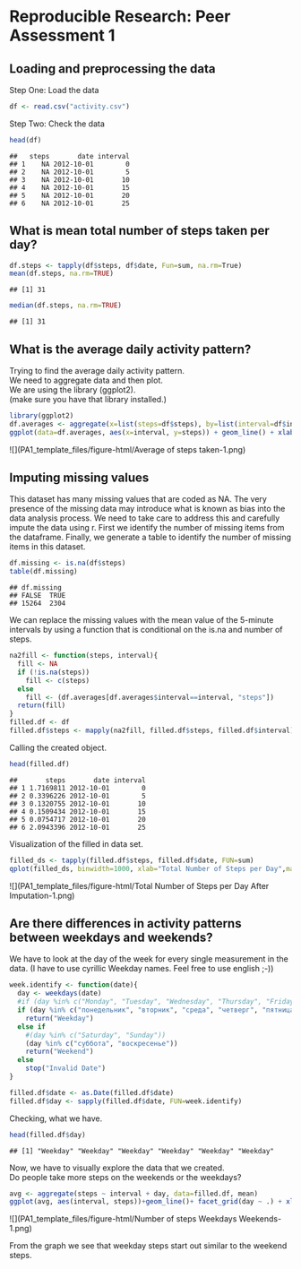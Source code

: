 # Reproducible Research: Peer Assessment 1


## Loading and preprocessing the data
Step One: Load the data

```r
df <- read.csv("activity.csv")
```

Step Two: Check the data

```r
head(df)
```

```
##   steps       date interval
## 1    NA 2012-10-01        0
## 2    NA 2012-10-01        5
## 3    NA 2012-10-01       10
## 4    NA 2012-10-01       15
## 5    NA 2012-10-01       20
## 6    NA 2012-10-01       25
```


## What is mean total number of steps taken per day?


```r
df.steps <- tapply(df$steps, df$date, Fun=sum, na.rm=True)
mean(df.steps, na.rm=TRUE)
```

```
## [1] 31
```

```r
median(df.steps, na.rm=TRUE)
```

```
## [1] 31
```

## What is the average daily activity pattern?
Trying to find the average daily activity pattern.  
We need to aggregate data and then plot.  
We are using the library (ggplot2).  
(make sure you have that library installed.)


```r
library(ggplot2)
df.averages <- aggregate(x=list(steps=df$steps), by=list(interval=df$interval), FUN=mean, na.rm=TRUE)
ggplot(data=df.averages, aes(x=interval, y=steps)) + geom_line() + xlab("Intervals set at 5 minutes") + ylab("Average of steps taken")
```

![](PA1_template_files/figure-html/Average of steps taken-1.png) 

## Imputing missing values
This dataset has many missing values that are coded as NA. The very presence of the missing data may introduce what is known as bias into the data analysis process. We need to take care to address this and carefully impute the data using r. First we identify the number of missing items from the dataframe. Finally, we generate a table to identify the number of missing items in this dataset.


```r
df.missing <- is.na(df$steps)
table(df.missing)
```

```
## df.missing
## FALSE  TRUE 
## 15264  2304
```

We can replace the missing values with the mean value of the 5-minute intervals by using a function that is conditional on the is.na and number of steps. 


```r
na2fill <- function(steps, interval){
  fill <- NA
  if (!is.na(steps))
    fill <- c(steps)
  else
    fill <- (df.averages[df.averages$interval==interval, "steps"])
  return(fill)
}
filled.df <- df
filled.df$steps <- mapply(na2fill, filled.df$steps, filled.df$interval)
```

Calling the created object.


```r
head(filled.df)
```

```
##       steps       date interval
## 1 1.7169811 2012-10-01        0
## 2 0.3396226 2012-10-01        5
## 3 0.1320755 2012-10-01       10
## 4 0.1509434 2012-10-01       15
## 5 0.0754717 2012-10-01       20
## 6 2.0943396 2012-10-01       25
```

Visualization of the filled in data set.


```r
filled_ds <- tapply(filled.df$steps, filled.df$date, FUN=sum)
qplot(filled_ds, binwidth=1000, xlab="Total Number of Steps per Day",main="Total Number of Steps per Day After Imputation")
```

![](PA1_template_files/figure-html/Total Number of Steps per Day After Imputation-1.png) 


## Are there differences in activity patterns between weekdays and weekends?

We have to look at the day of the week for every single measurement in the data. 
(I have to use cyrillic Weekday names. Feel free to use english ;-))


```r
week.identify <- function(date){
  day <- weekdays(date)
  #if (day %in% c("Monday", "Tuesday", "Wednesday", "Thursday", "Friday"))
  if (day %in% c("понедельник", "вторник", "среда", "четверг", "пятница"))
    return("Weekday")
  else if 
    #(day %in% c("Saturday", "Sunday"))
    (day %in% c("суббота", "воскресенье"))
    return("Weekend")
  else
    stop("Invalid Date")
}  

filled.df$date <- as.Date(filled.df$date)
filled.df$day <- sapply(filled.df$date, FUN=week.identify)
```


Checking, what we have.


```r
head(filled.df$day)
```

```
## [1] "Weekday" "Weekday" "Weekday" "Weekday" "Weekday" "Weekday"
```

Now, we have to visually explore the data that we created.  
Do people take more steps on the weekends or the weekdays? 

```r
avg <- aggregate(steps ~ interval + day, data=filled.df, mean)
ggplot(avg, aes(interval, steps))+geom_line()+ facet_grid(day ~ .) + xlab("Intervals at 5 minutes") + ylab("# of Steps")
```

![](PA1_template_files/figure-html/Number of steps Weekdays Weekends-1.png) 

From the graph we see that weekday steps start out similar to the weekend steps. 

